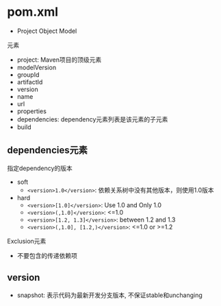 # pom.xml

- Project Object Model

元素

- project: Maven项目的顶级元素
- modelVersion
- groupId
- artifactId
- version
- name
- url
- properties
- dependencies: dependency元素列表是该元素的子元素
- build

## dependencies元素

指定dependency的版本

- soft
  - `<version>1.0</version>`: 依赖关系树中没有其他版本，则使用1.0版本
- hard
  - `<version>[1.0]</version>`: Use 1.0 and Only 1.0
  - `<version>(,1.0]</version>`: <=1.0
  - `<version>[1.2, 1.3]</version>`: between 1.2 and 1.3
  - `<version>(,1.0], [1.2,)</version>`: <=1.0 or >=1.2

Exclusion元素

- 不要包含的传递依赖项

## version

- snapshot: 表示代码为最新开发分支版本, 不保证stable和unchanging 